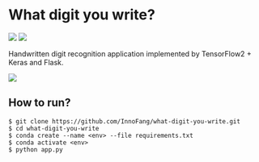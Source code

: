 # What digit you write?

![](https://img.shields.io/badge/TensorFlow-2.1-orange) ![](https://img.shields.io/badge/Python-3.7-blue)

Handwritten digit recognition application implemented by TensorFlow2 + Keras and Flask.

![](https://cdn.jsdelivr.net/gh/innofang/jotter/source/waht-digit-you-write/screencast.gif)

## How to run?

```
$ git clone https://github.com/InnoFang/what-digit-you-write.git
$ cd what-digit-you-write
$ conda create --name <env> --file requirements.txt
$ conda activate <env>
$ python app.py
```
